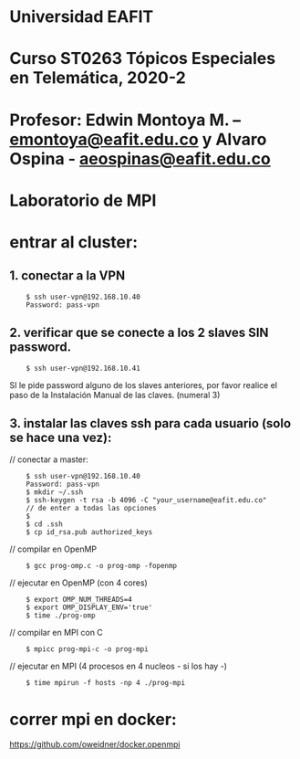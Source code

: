 # Universidad EAFIT
# Curso ST0263 Tópicos Especiales en Telemática, 2020-2
# Profesor: Edwin Montoya M. – emontoya@eafit.edu.co y Alvaro Ospina - aeospinas@eafit.edu.co
# Laboratorio de MPI

# entrar al cluster:

## 1. conectar a la VPN

        $ ssh user-vpn@192.168.10.40
        Password: pass-vpn

## 2. verificar que se conecte a los 2 slaves SIN password.

        $ ssh user-vpn@192.168.10.41

SI le pide password alguno de los slaves anteriores, por favor realice el paso de la Instalación Manual de las claves. (numeral 3)

## 3. instalar las claves ssh para cada usuario (solo se hace una vez):

// conectar a master:

        $ ssh user-vpn@192.168.10.40
        Password: pass-vpn
        $ mkdir ~/.ssh
        $ ssh-keygen -t rsa -b 4096 -C "your_username@eafit.edu.co"
        // de enter a todas las opciones
        $
        $ cd .ssh
        $ cp id_rsa.pub authorized_keys

// compilar en OpenMP

        $ gcc prog-omp.c -o prog-omp -fopenmp

// ejecutar en OpenMP (con 4 cores)

        $ export OMP_NUM_THREADS=4
        $ export OMP_DISPLAY_ENV='true'
        $ time ./prog-omp

// compilar en MPI con C

        $ mpicc prog-mpi-c -o prog-mpi

// ejecutar en MPI (4 procesos en 4 nucleos - si los hay -)

        $ time mpirun -f hosts -np 4 ./prog-mpi

# correr mpi en docker:

https://github.com/oweidner/docker.openmpi


